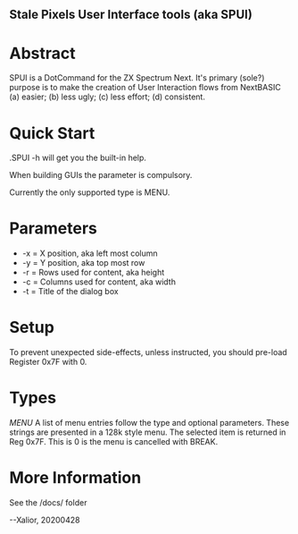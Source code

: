 Stale Pixels User Interface tools (aka SPUI)
--

Abstract
==
SPUI is a DotCommand for the ZX Spectrum Next. It's primary (sole?) purpose is to make the creation of User Interaction 
flows from NextBASIC (a) easier; (b) less ugly; (c) less effort; (d) consistent.

Quick Start
==
.SPUI -h  will get you the built-in help.

When building GUIs the parameter <TYPE> is compulsory. 

Currently the only supported type is MENU.

Parameters
==
 * -x =  X position, aka left most column
 * -y =  Y position, aka top most row
 * -r =  Rows used for content, aka height
 * -c =  Columns used for content, aka width
 * -t =  Title of the dialog box
 
Setup
==
 To prevent unexpected side-effects, unless instructed, you should pre-load Register 0x7F with 0.
 
Types
==
*MENU*
 A list of menu entries follow the type and optional parameters. These strings are presented in a 128k style menu.  The selected item is returned in Reg 0x7F.  This is 0 is the menu is cancelled with BREAK.
 
More Information
==
See the /docs/ folder

--Xalior, 20200428
